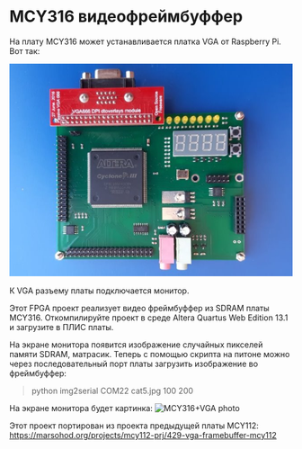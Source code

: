 # MCY316 видеофреймбуффер

На плату MCY316 может устанавливается платка VGA от Raspberry Pi.
Вот так:

![MCY316+VGA photo](../images/mcy316_vga_small.jpg "MCY316 FPGA board photo")

К VGA разъему платы подключается монитор.

Этот FPGA проект реализует видео фреймбуффер из SDRAM платы MCY316.
Откомпилируйте проект в среде Altera Quartus Web Edition 13.1 и загрузите в ПЛИС платы.

На экране монитора появится изображение случайных пикселей памяти SDRAM, матрасик.
Теперь с помощью скрипта на питоне можно через последовательный порт платы загрузить изображение во фреймбуффер:

>python img2serial COM22 cat5.jpg 100 200

На экране монитора будет картинка:
![MCY316+VGA photo](../images/bfcats.jpg "MCY316 FPGA board photo")

Этот проект портирован из проекта предыдущей платы MCY112:
https://marsohod.org/projects/mcy112-prj/429-vga-framebuffer-mcy112

